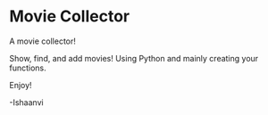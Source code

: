 # Movie Collector

A movie collector!

Show, find, and add movies!
Using Python and mainly creating your functions.

Enjoy!

-Ishaanvi
